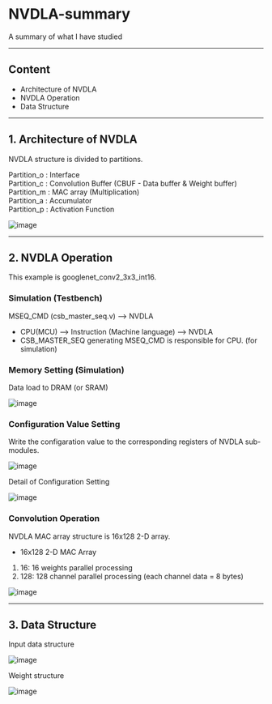 # NVDLA-summary
A summary of what I have studied

----------
## Content
- Architecture of NVDLA
- NVDLA Operation
- Data Structure

----------
## 1. Architecture of NVDLA

NVDLA structure is divided to partitions.

Partition_o : Interface \
Partition_c : Convolution Buffer (CBUF - Data buffer & Weight buffer) \
Partition_m : MAC array (Multiplication) \
Partition_a : Accumulator \
Partition_p : Activation Function

![image](https://user-images.githubusercontent.com/87763197/128123118-2028676a-9b77-40de-b687-60b0959e8398.png)

----------
## 2. NVDLA Operation

This example is googlenet_conv2_3x3_int16.

### Simulation (Testbench)
MSEQ_CMD (csb_master_seq.v) --> NVDLA
* CPU(MCU) --> Instruction (Machine language) --> NVDLA
* CSB_MASTER_SEQ generating MSEQ_CMD is responsible for CPU. (for simulation)


### Memory Setting (Simulation)
Data load to DRAM (or SRAM)

![image](https://user-images.githubusercontent.com/87763197/128124740-b6dbc06d-f8f4-4e1d-ad93-db955a8d249f.png)


### Configuration Value Setting
Write the configaration value to the corresponding registers of NVDLA sub-modules.

![image](https://user-images.githubusercontent.com/87763197/128124757-ff1638a6-fb5b-41fe-aa16-a8c16bc1335a.png)

Detail of Configuration Setting

![image](https://user-images.githubusercontent.com/87763197/128125184-8b6359d1-5e17-4701-bd9c-2ded40fa9d5d.png)


### Convolution Operation
NVDLA MAC array structure is 16x128 2-D array.

- 16x128 2-D MAC Array
1. 16: 16 weights parallel processing
1. 128: 128 channel parallel processing (each channel data = 8 bytes)

![image](https://user-images.githubusercontent.com/87763197/128129235-dbe59706-9968-467b-ba0e-a4907789235b.png)

----------
## 3. Data Structure

Input data structure

![image](https://user-images.githubusercontent.com/87763197/128128193-421a8564-2722-47a6-8302-0ece727e9d13.png)

Weight structure

![image](https://user-images.githubusercontent.com/87763197/128128086-8b7b5762-d04d-4bec-bc1d-d837277f36b2.png)
